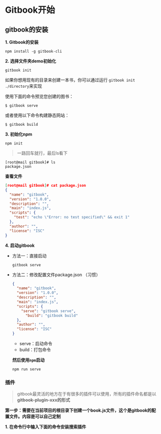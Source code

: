 # Gitbook开始

## gitbook的安装

**1. Gitbook的安装**

```
npm install -g gitbook-cli
```



**2. 选择文件夹demo初始化**

```
gitbook init
```

如果你想用现有的目录来创建一本书，你可以通过运行 `gitbook init ./directory`来实现

使用下面的命令预览您创建的图书：

```
$ gitbook serve
```

或者使用以下命令构建静态网站：

```
$ gitbook build
```



**3. 初始化npm**

```
npm init
```

> 一路回车就行，最后ls看下

```
[root@mail gitbook]# ls
package.json
```

**查看文件**

```json
[root@mail gitbook]# cat package.json 
{
  "name": "gitbook",
  "version": "1.0.0",
  "description": "",
  "main": "index.js",
  "scripts": {
    "test": "echo \"Error: no test specified\" && exit 1"
  },
  "author": "",
  "license": "ISC"
}
```



**4. 启动gitbook**

+ 方法一：直接启动

  ```
  gitbook serve
  ```

+ 方法二：修改配置文件package.json （习惯）

  ```json
  {
    "name": "gitbook",
    "version": "1.0.0",
    "description": "",
    "main": "index.js",
    "scripts": {
      "serve": "gitbook serve",
    	"build": "gitbook build" 
    },
    "author": "",
    "license": "ISC"
  }
  ```

  + serve：启动命令
  + build：打包命令

  **然后使用`npm`启动**

  ```
  npm run serve
  ```





### 插件

> gitbook最灵活的地方在于有很多的插件可以使用，所有的插件命名都是以**gitbook-plugin-xxx的形式**

**第一步：需要在当前项目的根目录下创建一个book.js文件，这个是gitbook的配置文件。内容是可以自己定制**

**1. 在命令行中输入下面的命令安装搜索插件**



